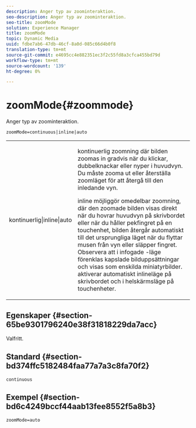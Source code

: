 ```yaml
---
description: Anger typ av zoominteraktion.
seo-description: Anger typ av zoominteraktion.
seo-title: zoomMode
solution: Experience Manager
title: zoomMode
topic: Dynamic Media
uuid: fdbe7ab6-47db-46cf-8a0d-085c66d4b0f8
translation-type: tm+mt
source-git-commit: e4695cc4e882351ec3f2c55fd8a3cfca455bd79d
workflow-type: tm+mt
source-wordcount: '139'
ht-degree: 0%

---
```



# zoomMode{#zoommode}

Anger typ av zoominteraktion.

`zoomMode=continuous|inline|auto`

<table id="table_E314540D347D47699C04EB80D20C0721"> 
 <tbody> 
  <tr> 
   <td colname="col1"> <p> <span class="codeph"> kontinuerlig|inline|auto  </span> </p> </td> 
   <td colname="col2"> <p> <span class="codeph"> kontinuerlig  </span> zoomning där bilden zoomas in gradvis när du klickar, dubbelknackar eller nyper i huvudvyn. Du måste zooma ut eller återställa zoomläget för att återgå till den inledande vyn. </p> <p> <span class="codeph"> inline  </span> möjliggör omedelbar zoomning, där den zoomade bilden visas direkt när du hovrar huvudvyn på skrivbordet eller när du håller pekfingret på en touchenhet, bilden återgår automatiskt till det ursprungliga läget när du flyttar musen från vyn eller släpper fingret. Observera att i <span class="codeph"> infogade </span>-läge förenklas kapslade bilduppsättningar och visas som enskilda miniatyrbilder. <span class="codeph"> aktiverar automatiskt  </span> inlineläge på skrivbordet och i helskärmsläge på touchenheter. </p> </td> 
  </tr> 
 </tbody> 
</table>

## Egenskaper {#section-65be9301796240e38f31818229da7acc}

Valfritt.

## Standard {#section-bd374ffc5182484faa77a7a3c8fa70f2}

`continuous`

## Exempel {#section-bd6c4249bccf44aab13fee8552f5a8b3}

`zoomMode=auto`
